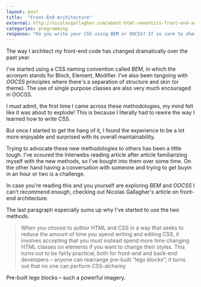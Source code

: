 ```yaml
---
layout: post
title:  "Front-End Architecture"
external: http://nicolasgallagher.com/about-html-semantics-front-end-architecture/#how-i-learned-to-stop-worrying-
categories: programming
response: "Do you write your CSS using BEM or OOCSS? If so care to share resources that helped you learn them?"
---
```


The way I architect my front-end code has changed dramatically over the past year.

I've started using a CSS naming convention called _BEM_, in which the acronym stands for Block, Element, Modifier. I've also been tangoing with _OOCSS_ principles where there's a separation of structure and skin (or theme). The use of single purpose classes are also very much encouraged in OOCSS.

I must admit, the first time I came across these methodologies, my mind felt like it was about to explode! This is because I literally had to rewire the way I learned how to write CSS.

But once I started to get the hang of it, I found the experience to be a lot more enjoyable and surprised with its overall maintainability.

Trying to advocate these new methodologies to others has been a little tough. I've scoured the Interwebs reading article after article familiarizing myself with the new methods, so I've bought into them over some time. On the other hand having a conversation with someone and trying to get buyin in an hour or two is a challenge.

In case you're reading this and you yourself are exploring _BEM_ and _OOCSS_ I can't recommend enough, checking out Nicolas Gallagher's article on front-end architecture.

The last paragraph especially sums up why I've started to use the two methods.

> When you choose to author HTML and CSS in a way that seeks to reduce the amount of time you spend writing and editing CSS, it involves accepting that you must instead spend more time changing HTML classes on elements if you want to change their styles. This turns out to be fairly practical, both for front-end and back-end developers – anyone can rearrange pre-built “lego blocks”; it turns out that no one can perform CSS-alchemy.

Pre-built lego blocks &ndash; such a powerful imagery.
